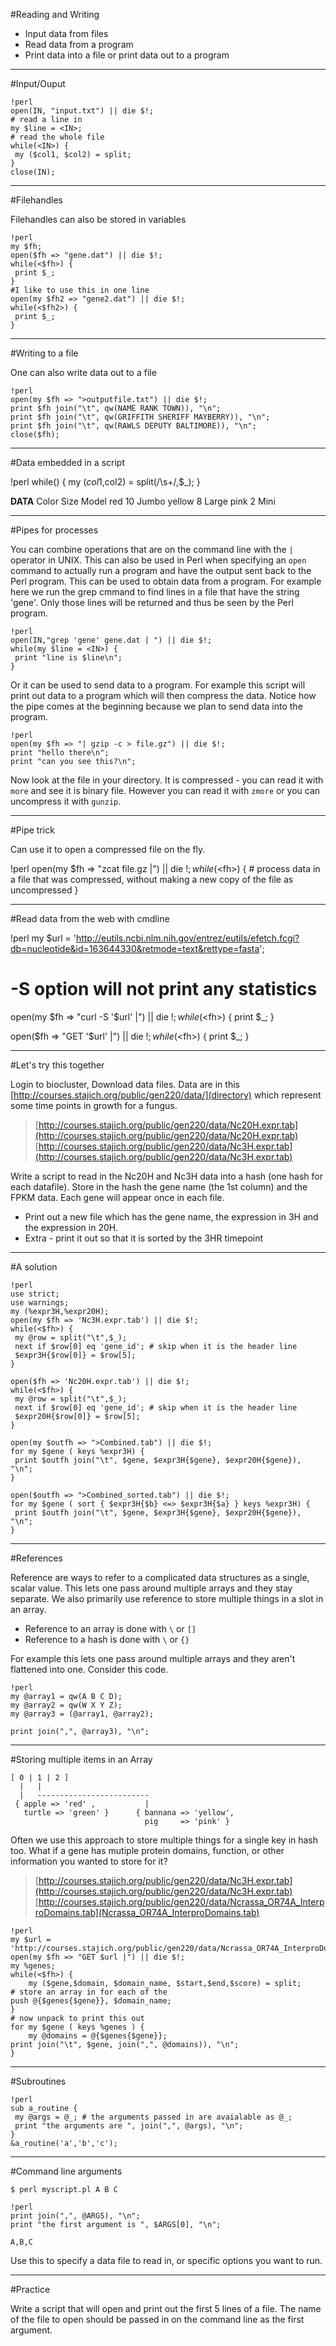 #Reading and Writing

* Input data from files
* Read data from a program
* Print data into a file or print data out to a program

---
#Input/Ouput

    !perl
    open(IN, "input.txt") || die $!;
    # read a line in
    my $line = <IN>;
    # read the whole file
    while(<IN>) {
     my ($col1, $col2) = split;    
    }      
    close(IN);


---
#Filehandles

Filehandles can also be stored in variables

    !perl
    my $fh;
    open($fh => "gene.dat") || die $!;
    while(<$fh>) {
     print $_;
    }
    #I like to use this in one line
    open(my $fh2 => "gene2.dat") || die $!;
    while(<$fh2>) {
     print $_;
    }

---
#Writing to a file

One can also write data out to a file

    !perl
    open(my $fh => ">outputfile.txt") || die $!;
    print $fh join("\t", qw(NAME RANK TOWN)), "\n";
    print $fh join("\t", qw(GRIFFITH SHERIFF MAYBERRY)), "\n";
    print $fh join("\t", qw(RAWLS DEPUTY BALTIMORE)), "\n";
    close($fh);

---
#Data embedded in a script

   !perl
   while(<DATA>) {
    my ($col1,$col2) = split(/\s+/,$_);
   }
   
   __DATA__
   Color  Size Model
   red    10   Jumbo
   yellow 8    Large
   pink   2    Mini

---
#Pipes for processes

You can combine operations that are on the command line with the `|`
operator in UNIX. This can also be used in Perl when specifying an
`open` command to actually run a program and have the output sent back
to the Perl program.  This can be used to obtain data from a
program. For example here we run the grep cmmand to find lines in a
file that have the string 'gene'. Only those lines will be returned
and thus be seen by the Perl program. 

    !perl
    open(IN,"grep 'gene' gene.dat | ") || die $!;
    while(my $line = <IN>) {
     print "line is $line\n";
    }


Or it can be used to send data to a program. For example this script
will print out data to a program which will then compress the
data. Notice how the pipe comes at the beginning because we plan to
send data into the program.

    !perl
    open(my $fh => "| gzip -c > file.gz") || die $!;
    print "hello there\n";
    print "can you see this?\n";

Now look at the file in your directory. It is compressed - you can
read it with `more` and see it is binary file. However you can read it
with `zmore` or you can uncompress it with `gunzip`.

---
#Pipe trick

Can use it to open a compressed file on the fly.

   !perl
   open(my $fh => "zcat file.gz |") || die $!;
   while(<$fh>) {
    # process data in a file that was compressed, without making a new copy of the file as uncompressed
   }


---
#Read data from the web with cmdline


   !perl
   my $url = 'http://eutils.ncbi.nlm.nih.gov/entrez/eutils/efetch.fcgi?db=nucleotide&id=163644330&retmode=text&rettype=fasta';
   # -S option will not print any statistics
   open(my $fh => "curl -S '$url' |") || die $!;
   while(<$fh>) {
     print $_;
   }

   open($fh => "GET '$url' |") || die $!;
   while(<$fh>) {
     print $_;
   }

---
#Let's try this together

Login to biocluster, Download data files. Data are in this [http://courses.stajich.org/public/gen220/data/](directory) which represent some time points in growth for a fungus.

> [http://courses.stajich.org/public/gen220/data/Nc20H.expr.tab](http://courses.stajich.org/public/gen220/data/Nc20H.expr.tab)
> [http://courses.stajich.org/public/gen220/data/Nc3H.expr.tab](http://courses.stajich.org/public/gen220/data/Nc3H.expr.tab)

Write a script to read in the Nc20H and Nc3H data into a hash (one
hash for each datafile). Store in the hash the gene name (the 1st
column) and the FPKM data. Each gene will appear once in each file.

* Print out a new file which has the gene name, the expression in 3H and the expression in 20H.
* Extra - print it out so that it is sorted by the 3HR timepoint

---
#A solution

    !perl
    use strict;
    use warnings;
    my (%expr3H,%expr20H);
    open(my $fh => 'Nc3H.expr.tab') || die $!;
    while(<$fh>) {
     my @row = split("\t",$_);
     next if $row[0] eq 'gene_id'; # skip when it is the header line
     $expr3H{$row[0]} = $row[5];
    }
    
    open($fh => 'Nc20H.expr.tab') || die $!;
    while(<$fh>) {
     my @row = split("\t",$_);
     next if $row[0] eq 'gene_id'; # skip when it is the header line
     $expr20H{$row[0]} = $row[5];
    }
    
    open(my $outfh => ">Combined.tab") || die $!;
    for my $gene ( keys %expr3H) {
     print $outfh join("\t", $gene, $expr3H{$gene}, $expr20H{$gene}), "\n";
    }
    
    open($outfh => ">Combined_sorted.tab") || die $!;
    for my $gene ( sort { $expr3H{$b} <=> $expr3H{$a} } keys %expr3H) {
     print $outfh join("\t", $gene, $expr3H{$gene}, $expr20H{$gene}), "\n";
    }

---
#References

Reference are ways to refer to a complicated data structures as a
single, scalar value. This lets one pass around multiple arrays and
they stay separate. We also primarily use reference to store multiple
things in a slot in an array.  

* Reference to an array is done with `\` or `[]`
* Reference to a hash is done with `\` or `{}`

For example this lets one pass around multiple
arrays and they aren't flattened into one. Consider this code.

    !perl
    my @array1 = qw(A B C D);
    my @array2 = qw(W X Y Z);
    my @array3 = (@array1, @array2);

    print join(",", @array3), "\n";

---
#Storing multiple items in an Array

    [ 0 | 1 | 2 ]
      |   |
      |   -------------------------
     { apple => 'red' ,           |
       turtle => 'green' }      { bannana => 'yellow',
                                  pig     => 'pink' }


Often we use this approach to store multiple things for a single key
in hash too. What if a gene has mutiple protein domains, function, or
other information you wanted to store for it?

> [http://courses.stajich.org/public/gen220/data/Nc3H.expr.tab](http://courses.stajich.org/public/gen220/data/Nc3H.expr.tab)
> [http://courses.stajich.org/public/gen220/data/Ncrassa_OR74A_InterproDomains.tab](Ncrassa_OR74A_InterproDomains.tab)

    !perl
    my $url = 'http://courses.stajich.org/public/gen220/data/Ncrassa_OR74A_InterproDomains.tab';
    open(my $fh => "GET $url |") || die $!;
    my %genes;
    while(<$fh>) {
    	my ($gene,$domain, $domain_name, $start,$end,$score) = split;
	# store an array in for each of the 
	push @{$genes{$gene}}, $domain_name;
    }    
    # now unpack to print this out
    for my $gene ( keys %genes ) {
    	my @domains = @{$genes{$gene}};
	print join("\t", $gene, join(",", @domains)), "\n";
    } 

---
#Subroutines

    !perl
    sub a_routine {
     my @args = @_; # the arguments passed in are avaialable as @_;
     print "the arguments are ", join(",", @args), "\n";
    }
    &a_routine('a','b','c');

---
#Command line arguments
   
    $ perl myscript.pl A B C

    !perl
    print join(",", @ARGS), "\n";
    print "the first argument is ", $ARGS[0], "\n";
 
    A,B,C

Use this to specify a data file to read in, or specific options you want to run.

---
#Practice

Write a script that will open and print out the first 5 lines of a
file. The name of the file to open should be passed in on the command line as
the first argument.




